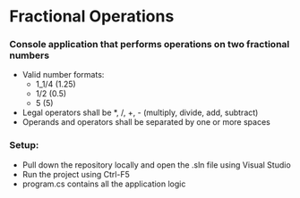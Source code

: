 # Fractional Operations

### Console application that performs operations on two fractional numbers
* Valid number formats:
  * 1_1/4 (1.25)
  * 1/2 (0.5)
  * 5 (5)
* Legal operators shall be *, /, +, - (multiply, divide, add, subtract)
* Operands and operators shall be separated by one or more spaces

### Setup:
* Pull down the repository locally and open the .sln file using Visual Studio
* Run the project using Ctrl-F5
* program.cs contains all the application logic


